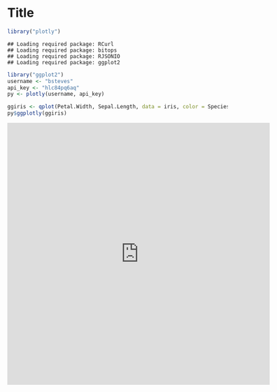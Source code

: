 Title
========================================================


```r
library("plotly")
```

```
## Loading required package: RCurl
## Loading required package: bitops
## Loading required package: RJSONIO
## Loading required package: ggplot2
```

```r
library("ggplot2")
username <- "bsteves"
api_key <- "hlc84pq6aq"
py <- plotly(username, api_key)
```



```r
ggiris <- qplot(Petal.Width, Sepal.Length, data = iris, color = Species)
py$ggplotly(ggiris)
```

<iframe height="600" id="igraph" scrolling="no" seamless="seamless"
				src="https://plot.ly/~bsteves/4" width="600" frameBorder="0"></iframe>


